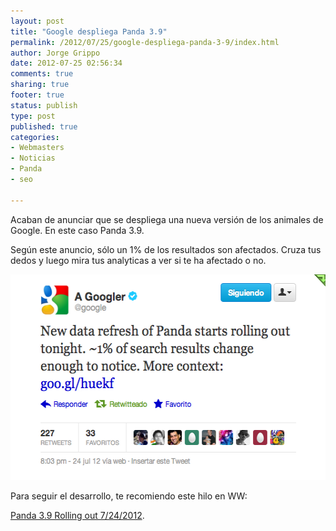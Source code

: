```yaml
--- 
layout: post
title: "Google despliega Panda 3.9"
permalink: /2012/07/25/google-despliega-panda-3-9/index.html
author: Jorge Grippo
date: 2012-07-25 02:56:34
comments: true
sharing: true
footer: true
status: publish
type: post
published: true
categories: 
- Webmasters
- Noticias
- Panda
- seo

---
```

<!-- 404 -->
Acaban de anunciar que se despliega una nueva versión de los animales de Google. En este caso Panda 3.9.
<!--more-->
Según este anuncio, sólo un 1% de los resultados son afectados. Cruza tus dedos y luego mira tus analyticas a ver si te ha afectado o no.

<img class="alignnone size-full wp-image-405" title="panda-3-9" src="/wp-content/uploads/2012/07/panda-3-9.png" alt="" width="535" height="329" />

Para seguir el desarrollo, te recomiendo este hilo en WW:

<a href="https://www.webmasterworld.com/google/4478587.htm" rel="nofollow">Panda 3.9 Rolling out 7/24/2012</a>.


